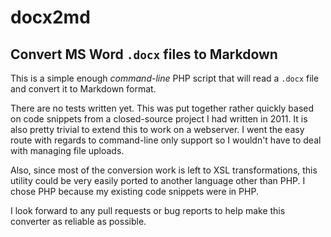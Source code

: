 # docx2md

## Convert MS Word `.docx` files to Markdown

This is a simple enough *command-line* PHP script that will read a `.docx` file and convert it to Markdown format.

There are no tests written yet. This was put together rather quickly based on code snippets from a closed-source project I had written in 2011. It is also pretty trivial to extend this to work on a webserver. I went the easy route with regards to command-line only support so I wouldn't have to deal with managing file uploads.

Also, since most of the conversion work is left to XSL transformations, this utility could be very easily ported to another language other than PHP. I chose PHP because my existing code snippets were in PHP.

I look forward to any pull requests or bug reports to help make this converter as reliable as possible.